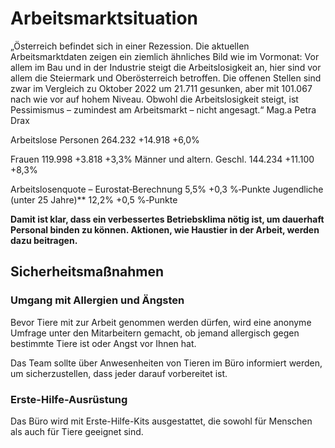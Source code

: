 # Arbeitsmarktsituation

„Österreich befindet sich in einer Rezession. Die aktuellen Arbeitsmarktdaten zeigen
ein ziemlich ähnliches Bild wie im Vormonat: Vor allem im Bau und in der Industrie steigt
die Arbeitslosigkeit an, hier sind vor allem die Steiermark und Oberösterreich betroffen.
Die offenen Stellen sind zwar im Vergleich zu Oktober 2022 um 21.711 gesunken, aber
mit 101.067 nach wie vor auf hohem Niveau. Obwohl die Arbeitslosigkeit steigt, ist
Pessimismus – zumindest am Arbeitsmarkt – nicht angesagt.“ Mag.a Petra Drax

Arbeitslose Personen 264.232 +14.918 +6,0%

Frauen 119.998 +3.818 +3,3%
Männer und altern. Geschl. 144.234 +11.100 +8,3%

Arbeitslosenquote – Eurostat‐Berechnung 
5,5% +0,3 %‐Punkte
Jugendliche (unter 25 Jahre)** 12,2% +0,5 %‐Punkte


**Damit ist klar, dass ein verbessertes Betriebsklima nötig ist, um dauerhaft Personal binden zu können. Aktionen, wie Haustier in der Arbeit, werden dazu beitragen.**


## Sicherheitsmaßnahmen
### Umgang mit Allergien und Ängsten
Bevor Tiere mit zur Arbeit genommen werden dürfen, wird eine anonyme Umfrage unter den Mitarbeitern gemacht, ob jemand allergisch gegen bestimmte Tiere ist oder Angst vor Ihnen hat.

Das Team sollte über Anwesenheiten von Tieren im Büro informiert werden, um sicherzustellen, dass jeder darauf vorbereitet ist.

### Erste-Hilfe-Ausrüstung
Das Büro wird mit Erste-Hilfe-Kits ausgestattet, die sowohl für Menschen als auch für Tiere geeignet sind. 